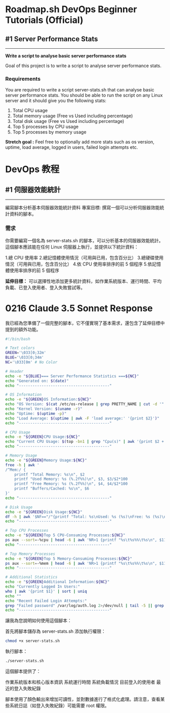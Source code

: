 # Roadmap.sh DevOps Beginner Tutorials (Official)
##  #1 Server Performance Stats
---
**Write a script to analyse basic server performance stats**

Goal of this project is to write a script to analyse server performance stats.

### Requirements
You are required to write a script server-stats.sh that can analyse basic server performance stats. You should be able to run the script on any Linux server and it should give you the following stats:

1. Total CPU usage
2. Total memory usage (Free vs Used including percentage)
3. Total disk usage (Free vs Used including percentage)
4. Top 5 processes by CPU usage
5. Top 5 processes by memory usage

**Stretch goal :** Feel free to optionally add more stats such as os version, uptime, load average, logged in users, failed login attempts etc.

# DevOps 教程
## #1 伺服器效能統計
---
編寫腳本分析基本伺服器效能統計資料
專案目標: 撰寫一個可以分析伺服器效能統計資料的腳本。
### 需求
你需要編寫一個名為 server-stats.sh 的腳本，可以分析基本的伺服器效能統計。  
這個腳本應該能在任何 Linux 伺服器上執行，並提供以下統計資料：

1.總 CPU 使用率
2.總記憶體使用情況（可用與已用，包含百分比）
3.總硬碟使用情況（可用與已用，包含百分比）
4.依 CPU 使用率排序的前 5 個程序
5.依記憶體使用率排序的前 5 個程序

**延伸目標：** 可以選擇性地添加更多統計資料，如作業系統版本、運行時間、平均負載、已登入使用者、登入失敗嘗試等。

0216 Claude 3.5 Sonnet Response
===
我已經為您準備了一個完整的腳本，它不僅實現了基本需求，還包含了延伸目標中提到的額外功能。
```bash
#!/bin/bash

# Text colors
GREEN='\033[0;32m'
BLUE='\033[0;34m'
NC='\033[0m' # No Color

# Header
echo -e "${BLUE}=== Server Performance Statistics ===${NC}"
echo "Generated on: $(date)"
echo "----------------------------------------"

# OS Information
echo -e "${GREEN}OS Information:${NC}"
echo "OS Version: $(cat /etc/os-release | grep PRETTY_NAME | cut -d '"' -f 2)"
echo "Kernel Version: $(uname -r)"
echo "Uptime: $(uptime -p)"
echo "Load Average: $(uptime | awk -F 'load average:' '{print $2}')"
echo "----------------------------------------"

# CPU Usage
echo -e "${GREEN}CPU Usage:${NC}"
echo "Current CPU Usage: $(top -bn1 | grep "Cpu(s)" | awk '{print $2 + $4}')%"
echo "----------------------------------------"

# Memory Usage
echo -e "${GREEN}Memory Usage:${NC}"
free -h | awk '
/^Mem:/ {
    printf "Total Memory: %s\n", $2
    printf "Used Memory: %s (%.2f%%)\n", $3, $3/$2*100
    printf "Free Memory: %s (%.2f%%)\n", $4, $4/$2*100
    printf "Buffers/Cached: %s\n", $6
}'
echo "----------------------------------------"

# Disk Usage
echo -e "${GREEN}Disk Usage:${NC}"
df -h | awk '$NF=="/"{printf "Total: %s\nUsed: %s (%s)\nFree: %s (%s)\n", $2, $3, $5, $4, 100-$5"%"}'
echo "----------------------------------------"

# Top CPU Processes
echo -e "${GREEN}Top 5 CPU-Consuming Processes:${NC}"
ps aux --sort=-%cpu | head -6 | awk 'NR>1 {printf "%s\t%s%%\t%s\n", $11, $3, $2}'
echo "----------------------------------------"

# Top Memory Processes
echo -e "${GREEN}Top 5 Memory-Consuming Processes:${NC}"
ps aux --sort=-%mem | head -6 | awk 'NR>1 {printf "%s\t%s%%\t%s\n", $11, $4, $2}'
echo "----------------------------------------"

# Additional Statistics
echo -e "${GREEN}Additional Information:${NC}"
echo "Currently Logged In Users:"
who | awk '{print $1}' | sort | uniq
echo ""
echo "Recent Failed Login Attempts:"
grep "Failed password" /var/log/auth.log 2>/dev/null | tail -5 || grep "Failed password" /var/log/secure 2>/dev/null | tail -5
echo "----------------------------------------"
```
讓我為您說明如何使用這個腳本：

首先將腳本儲存為 server-stats.sh
添加執行權限：

```bash
chmod +x server-stats.sh
```
執行腳本：

```bash
./server-stats.sh
```
這個腳本提供了：

作業系統版本和核心版本資訊
系統運行時間
系統負載情況
目前登入的使用者
最近的登入失敗紀錄

腳本使用了顏色輸出來增加可讀性，並對數據進行了格式化處理。請注意，查看某些系統日誌（如登入失敗紀錄）可能需要 root 權限。
